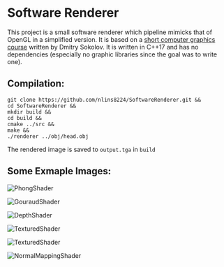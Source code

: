 # Software Renderer

This project is a small software renderer which pipeline mimicks that of OpenGL in a simplified version. It is based on a [short computer graphics course](https://github.com/ssloy/tinyrenderer/wiki/Lesson-0:-getting-started) written by Dmitry Sokolov. It is written in C++17 and has no dependencies (especially no graphic libraries since the goal was to write one).

## Compilation:

```
git clone https://github.com/nlins8224/SoftwareRenderer.git &&
cd SoftwareRenderer &&
mkdir build &&
cd build &&
cmake ../src &&
make && 
./renderer ../obj/head.obj
```

The rendered image is saved to `output.tga` in `build`

## Some Exmaple Images:

![PhongShader](https://i.ibb.co/4MrtdQ0/Screenshot-from-2022-04-03-19-14-20.png)

![GouraudShader](https://i.ibb.co/R2BQcg3/Screenshot-from-2022-04-03-19-08-57.png)

![DepthShader](https://i.ibb.co/d2Z1vM2/Screenshot-from-2022-04-02-22-29-47.png)

![TexturedShader](https://i.ibb.co/3BP2zxK/Screenshot-from-2022-04-02-22-05-38.png)

![TexturedShader](https://i.ibb.co/zHKhgpX/Screenshot-from-2022-04-03-19-11-42.png)

![NormalMappingShader](https://i.ibb.co/270fccv/Screenshot-from-2022-04-03-19-13-09.png)

